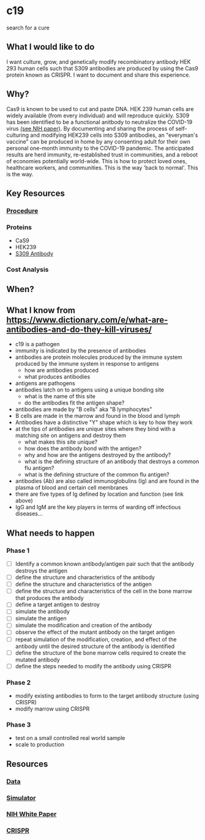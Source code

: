 # c19
search for a cure

## What I would like to do
I want culture, grow, and genetically modify recombinatory antibody HEK 293 human cells such that S309 antibodies are produced by using the Cas9 protein known as CRISPR. 
I want to document and share this experience.


## Why? 
Cas9 is known to be used to cut and paste DNA. HEK 239 human cells are widely available (from every individual) and will reproduce quickly. S309 has been identified to be a functional anitbody to neutralize the COVID-19 virus [(see NIH paper)](
https://www.nih.gov/news-events/nih-research-matters/potent-antibodies-found-people-recovered-covid-19).  By documenting and sharing the process of self-culturing and modifying HEK239 cells into S309 antibodies, an "everyman's vaccine" can be produced in home by any consenting adult for their own personal one-month immunity to the COVID-19 pandemic. The anticipated results are herd immunity, re-established trust in communities, and a reboot of economies potentially world-wide. This is how to protect loved ones, healthcare workers, and communities. This is the way 'back to normal'. This is the way.

## Key Resources

### [Procedure](https://www.the-odin.com/human-cells/)

### Proteins

 - CaS9
 - HEK239
 - [S309 Antibody](https://www.rcsb.org/search?request=%7B%22query%22%3A%7B%22parameters%22%3A%7B%22attribute%22%3A%22rcsb_polymer_entity.pdbx_description%22%2C%22operator%22%3A%22contains_phrase%22%2C%22value%22%3A%22S309%20neutralizing%20antibody%20heavy%20chain%22%7D%2C%22type%22%3A%22terminal%22%2C%22service%22%3A%22text%22%2C%22node_id%22%3A0%7D%2C%22return_type%22%3A%22entry%22%2C%22request_options%22%3A%7B%22pager%22%3A%7B%22start%22%3A0%2C%22rows%22%3A100%7D%2C%22scoring_strategy%22%3A%22combined%22%2C%22sort%22%3A%5B%7B%22sort_by%22%3A%22score%22%2C%22direction%22%3A%22desc%22%7D%5D%7D%2C%22request_info%22%3A%7B%22src%22%3A%22ui%22%2C%22query_id%22%3A%22814c1b9bded3751947ef00f8699d2ede%22%7D%7D)


### Cost Analysis
 

## When?



## What I know from https://www.dictionary.com/e/what-are-antibodies-and-do-they-kill-viruses/

- c19 is a pathogen
- immunity is indicated by the presence of antibodies
- antibodies are protein molecules produced by the immune system produced by the immune system in response to antigens
    - how are antibodies produced
    - what produces antibodies
- antigens are pathogens
- antibodies latch on to antigens using a unique bonding site
  - what is the name of this site
  - do the antibodies fit the antigen shape?
- antibodies are made by "B cells" aka "B lymphocytes"
- B cells are made in the marrow and found in the blood and lymph
- Antibodies have a distinctive "Y" shape which is key to how they work
- at the tips of antibodies are unique sites where they bind with a matching site on antigens and destroy them
  - what makes this site unique?
  - how does the antibody bond with the antigen?
  - why and how are the antigens destroyed by the antibody?
  - what is the defining structure of an antibody that destroys a common flu antigen?
  - what is the defining structure of the common flu antigen?
- antibodies (Ab) are also called immunoglobulins (Ig) and are found in the plasma of blood and certain cell membranes
- there are five types of Ig defined by location and function (see link above)
- IgG and IgM are the key players in terms of warding off infectious diseases...

## What needs to happen

### Phase 1

- [ ] Identify a common known antibody/antigen pair such that the antibody destroys the antigen
- [ ] define the structure and characteristics of the antibody
- [ ] define the structure and characteristics of the antigen
- [ ] define the structure and characteristics of the cell in the bone marrow that produces the antibody
- [ ] define a target antigen to destroy
- [ ] simulate the antibody
- [ ] simulate the antigen
- [ ] simulate the modification and creation of the antibody
- [ ] observe the effect of the mutant antibody on the target antigen
- [ ] repeat simulation of the modification, creation, and effect of the antibody until the desired structure of the antibody is identified
- [ ] define the structure of the bone marrow cells required to create the mutated antibody
- [ ] define the steps needed to modify the antibody using CRISPR

### Phase 2

- modify existing antibodies to form to the target antibody structure (using CRISPR)
- modify marrow using CRISPR

### Phase 3
- test on a small controlled real world sample
- scale to production 


## Resources

### [Data](https://www.rcsb.org/)

### [Simulator](https://www.rxdock.org/documentation/devel/html/getting-started-guide/quick-and-dirty-installation.html#quick-and-dirty-installation)

### [NIH White Paper](https://www.ncbi.nlm.nih.gov/pmc/articles/PMC6566401/#B31-ijms-20-02568)



### [CRISPR](https://www.the-odin.com/)


    
